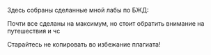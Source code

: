 Здесь собраны сделанные мной лабы по БЖД:

Почти все сделаны на максимум, но стоит обратить внимание на путешествия и чс

Старайтесь не копировать во избежание плагиата!
